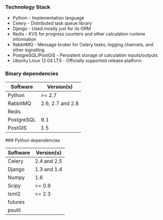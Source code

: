 ### Technology Stack

* Python - Implementation language
* Celery - Distributed task queue library
* Django - Used mostly just for its ORM
* Redis - KVS for progress counters and other calculation runtime information
* RabbitMQ - Message broker for Celery tasks, logging channels, and other signalling
* PostgreSQL/PostGIS - Persistent storage of calculation inputs/outputs
* Ubuntu Linux 12.04 LTS - Officially supported release platform

### Binary dependencies

Software  | Version(s)
--------- | ----------
Python | >= 2.7
RabbitMQ | 2.6, 2.7 and 2.8
Redis |
PostgreSQL | 9.1
PostGIS | 1.5


### Python dependencies

Software  | Version(s)
--------- | -----------
Celery | 2.4 and 2.5
Django | 1.3 and 1.4
Numpy | 1.6
Scipy | >= 0.9
lxml2 | >= 2.3
futures |
psutil |
